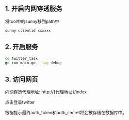 

## 1. 开启内网穿透服务
将tool中的sunny移到path中
```bash
sunny clientid xxxxxx
```

## 2. 开启服务
```bash
cd twitter_task
go run main.go --tag debug
```

## 3. 访问网页
内网穿透代理地址:
http://{代理地址}/index

点击登录twitter

根据提示最终auth_token和auth_secret将会被存储在数据库中。
